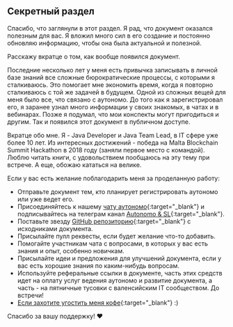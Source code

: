 ## Секретный раздел

Спасибо, что заглянули в этот раздел. Я рад, что документ оказался полезным для вас. Я вложил много сил в его
создание и постоянно обновляю информацию, чтобы она была актуальной и полезной.

Расскажу вкратце о том, как вообще появился документ.

Последние несколько лет у меня есть привычка записывать в личной базе знаний все сложные бюрократические процессы, с
которыми я сталкиваюсь. Это помогает мне экономить время, когда я повторно сталкиваюсь с той же задачей в будущем.
Одной из сложных вещей для меня было все, что связано с аутономо. До того как я зарегистрировал его, я заранее
узнал много информации у своих знакомых, в чатах и в вебинарах.
Позже я подумал, что мои конспекты могут пригодиться и другим. Так и появился этот документ в публичном доступе.

Вкратце обо мне. Я - Java Developer и Java Team Lead, в IT сфере уже более 10 лет. Из интересных достижений -
победа на Malta Blockchain Summit Hackathon в 2018 году (заняли первое место с командой). Люблю читать книги, с 
удовольствием 
пообщаюсь на эту тему при встрече. А еще, обожаю кататься на велике.

Если у вас есть желание поблагодарить меня за проделанную работу:

- Отправьте документ тем, кто планирует регистрировать аутономо или уже ведет его.
- Присоединяйтесь к нашему [чату аутономо](https://bit.ly/it-autonomos-es){:target="_blank"} и подписывайтесь на телеграм канал
  [Autonomo & SL](https://bit.ly/autonomo-and-sl-channel){:target="_blank"}.
- Поставьте звезду [GitHub репозиторию](https://bit.ly/it-autonomos-github){:target="_blank"} с исходниками документа.
- Присылайте пулл реквесты, если будет желание что-то добавить.
- Помогайте участникам чата с вопросами, в которых у вас есть знания и опыт, особенно новичкам.
- Присылайте идеи и предложения для улучшений документа, если у вас есть хорошие знания по каким-нибудь вопросам.
- Используйте реферальные ссылки в документе, часть этих средств идет на оплату услуг ведения аутономо и развитие
  документа, а часть - на пятничные тусовки с валенсийским IT сообществом. До встречи!
- [Если захотите угостить меня кофе](https://bit.ly/buy-coffee-v112263){:target="_blank"} :)

Спасибо за вашу поддержку! ❤️
